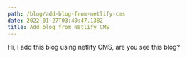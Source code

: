 ```yaml
---
path: /blog/add-blog-from-netlify-cms
date: 2022-01-27T03:40:47.138Z
title: Add blog from Netlify CMS
---
```

Hi, I add this blog using netlify CMS, are you see this blog?